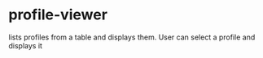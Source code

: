 # profile-viewer
lists profiles from a table and displays them. User can select a profile and displays it
